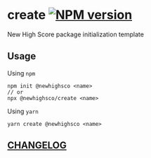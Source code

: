 # create [![NPM version](https://img.shields.io/npm/v/@newhighsco/create.svg)](https://www.npmjs.com/package/@newhighsco/create)

New High Score package initialization template

## Usage

Using `npm`

```
npm init @newhighsco <name>
// or
npx @newhighsco/create <name>
```

Using `yarn`

```
yarn create @newhighsco <name>
```

## [CHANGELOG](CHANGELOG.md)
